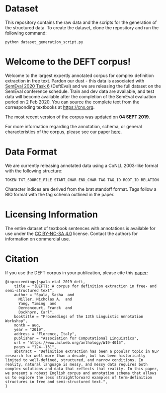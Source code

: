 # Dataset

This repository contains the raw data and the scripts for the generation of the structured data. To create the dataset, clone the repository and run the following command:

`python dataset_generation_script.py`


# Welcome to the DEFT corpus!

Welcome to the largest expertly annotated corpus for complex definition extraction in free text. Pardon our dust - this data is associated with [SemEval 2020 Task 6](https://competitions.codalab.org/competitions/20900) (DeftEval) and we are releasing the full dataset on the SemEval conference schedule. Train and dev data are available, and test data will become available after the completion of the SemEval evaluation period on 2 Feb 2020. You can source the complete text from the corresponding textbooks at <https://cnx.org>.

The most recent version of the corpus was updated on **04 SEPT 2019**.

For more information regarding the annotation, schema, or general characteristics of the corpus, please see our paper [here](https://sigann.github.io/LAW-XIII-2019/pdf/W19-4015.pdf).
  
# Data Format

We are currently releasing annotated data using a CoNLL 2003-like format with the following structure:


    TOKEN TXT_SOURCE_FILE START_CHAR END_CHAR TAG TAG_ID ROOT_ID RELATION

Character indices are derived from the brat standoff format. Tags follow a BIO format with the tag schema outlined in the paper.

# Licensing Information

The entire dataset of textbook sentences with annotations is available for use under the [CC BY-NC-SA 4.0](https://creativecommons.org/licenses/by-nc-sa/4.0/legalcode) license. Contact the authors for information on commercial use.

# Citation
If you use the DEFT corpus in your publication, please cite this [paper](https://www.aclweb.org/anthology/W19-4015):

```
@inproceedings{spala-etal-2019-deft,
    title = "{DEFT}: A corpus for definition extraction in free- and semi-structured text",
    author = "Spala, Sasha  and
      Miller, Nicholas A.  and
      Yang, Yiming  and
      Dernoncourt, Franck  and
      Dockhorn, Carl",
    booktitle = "Proceedings of the 13th Linguistic Annotation Workshop",
    month = aug,
    year = "2019",
    address = "Florence, Italy",
    publisher = "Association for Computational Linguistics",
    url = "https://www.aclweb.org/anthology/W19-4015",
    pages = "124--131",
    abstract = "Definition extraction has been a popular topic in NLP research for well more than a decade, but has been historically limited to well-defined, structured, and narrow conditions. In reality, natural language is messy, and messy data requires both complex solutions and data that reflects that reality. In this paper, we present a robust English corpus and annotation schema that allows us to explore the less straightforward examples of term-definition structures in free and semi-structured text.",
}
```

